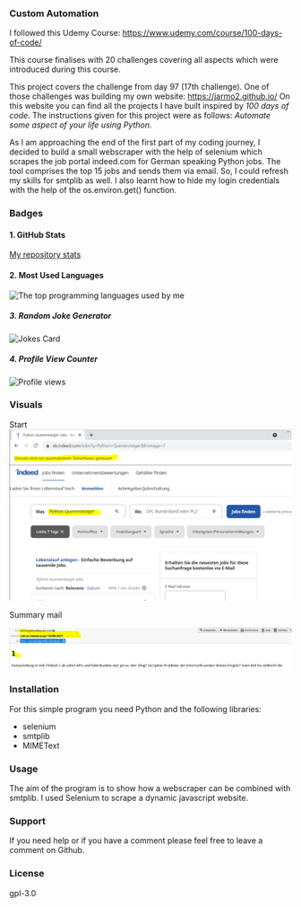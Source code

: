 ### Custom Automation

I followed this Udemy Course: https://www.udemy.com/course/100-days-of-code/

This course finalises with 20 challenges covering all aspects which were introduced during this course.

This project covers the challenge from day 97 (17th challenge). One of those challenges was building my own website:
https://jarmo2.github.io/ 
On this website you can find all the projects I have built inspired by _100 days of code_.
The instructions given for this project were as follows:
_Automate some aspect of your life using Python._

As I am approaching the end of the first part of my coding journey, I decided to build a small webscraper with the help of selenium which scrapes the job portal
indeed.com for German speaking Python jobs. The tool comprises the top 15 jobs and sends them via email.
So, I could refresh my skills for smtplib as well.
I also learnt how to hide my login credentials with the help of the os.environ.get() function.


### Badges

#### 1. GitHub Stats
[My repository stats](https://github-readme-stats.vercel.app/api?username=Jarmo2&show_icons=true)
#### 2. Most Used Languages
![The top programming languages used by me](https://github-readme-stats.vercel.app/api/top-langs/?username=Jarmo2&theme=blue-green)

##### 3. Random Joke Generator
![Jokes Card](https://readme-jokes.vercel.app/api)

##### 4. Profile View Counter
![Profile views](https://komarev.com/ghpvc/?username=Jarmo2)

### Visuals

Start
![selenium.png](selenium.png)


Summary mail

![mail.png](mail.png)


### Installation

For this simple program you need Python and the following libraries:

- selenium
- smtplib
- MIMEText


### Usage

The aim of the program is to show how a webscraper can be combined with smtplib.
I used Selenium to scrape a dynamic javascript website.

### Support

If you need help or if you have a comment please feel free to leave a comment on Github.


### License

gpl-3.0

